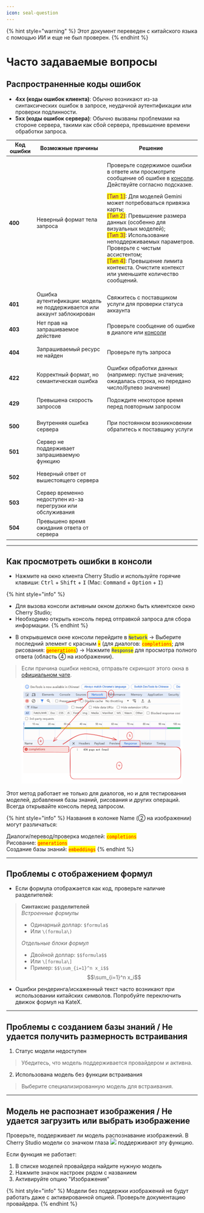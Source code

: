 ```yaml
---
icon: seal-question
---
```


{% hint style="warning" %}
Этот документ переведен с китайского языка с помощью ИИ и еще не был проверен.
{% endhint %}

# Часто задаваемые вопросы

## Распространенные коды ошибок

* **4xx (коды ошибок клиента)**: Обычно возникают из-за синтаксических ошибок в запросе, неудачной аутентификации или проверки подлинности.
* **5xx (коды ошибок сервера)**: Обычно вызваны проблемами на стороне сервера, такими как сбой сервера, превышение времени обработки запроса.

| Код ошибки      | Возможные причины                                           | Решение                                                                                                                                                                                                                                                                                                                                                                                                                           |
| --------------- | ----------------------------------------------------------- | --------------------------------------------------------------------------------------------------------------------------------------------------------------------------------------------------------------------------------------------------------------------------------------------------------------------------------------------------------------------------------------------------------------------------------- |
| <h4>400</h4> | Неверный формат тела запроса                                | <p>Проверьте содержимое ошибки в ответе или просмотрите сообщение об ошибке в <a href="questions.md#kong-zhi-tai-bao-cuo-cha-kan-fang-fa">консоли</a>. Действуйте согласно подсказке.</p><p><mark style="color:purple;">[Тип 1]</mark>: Для моделей Gemini может потребоваться привязка карты;<br><mark style="color:purple;">[Тип 2]</mark>: Превышение размера данных (особенно для визуальных моделей);<br><mark style="color:purple;">[Тип 3]</mark>: Использование неподдерживаемых параметров. Проверьте с чистым ассистентом;<br><mark style="color:purple;">[Тип 4]</mark>: Превышение лимита контекста. Очистите контекст или уменьшите количество сообщений.</p> |
| <h4>401</h4> | Ошибка аутентификации: модель не поддерживается или аккаунт заблокирован | Свяжитесь с поставщиком услуги для проверки статуса аккаунта                                                                                                                                                                                                                                                                                                                                                                      |
| <h4>403</h4> | Нет прав на запрашиваемое действие                          | Проверьте сообщение об ошибке в диалоге или <a href="questions.md#kong-zhi-tai-bao-cuo-cha-kan-fang-fa">консоли</a>                                                                                                                                                                                                                                                                                                               |
| <h4>404</h4> | Запрашиваемый ресурс не найден                              | Проверьте путь запроса                                                                                                                                                                                                                                                                                                                                                                                                            |
| <h4>422</h4> | Корректный формат, но семантическая ошибка                   | Ошибки обработки данных (например: пустые значения; ожидалась строка, но передано число/булево значение)                                                                                                                                                                                                                                                                                                                          |
| <h4>429</h4> | Превышена скорость запросов                                  | Подождите некоторое время перед повторным запросом                                                                                                                                                                                                                                                                                                                                                                               |
| <h4>500</h4> | Внутренняя ошибка сервера                                    | При постоянном возникновении обратитесь к поставщику услуги                                                                                                                                                                                                                                                                                                                                                                      |
| <h4>501</h4> | Сервер не поддерживает запрашиваемую функцию                 |                                                                                                                                                                                                                                                                                                                                                                                                                                 |
| <h4>502</h4> | Неверный ответ от вышестоящего сервера                       |                                                                                                                                                                                                                                                                                                                                                                                                                                 |
| <h4>503</h4> | Сервер временно недоступен из-за перегрузки или обслуживания |                                                                                                                                                                                                                                                                                                                                                                                                                                 |
| <h4>504</h4> | Превышено время ожидания ответа от сервера                   |                                                                                                                                                                                                                                                                                                                                                                                                                                 |

***

## Как просмотреть ошибки в консоли

* Нажмите на окно клиента Cherry Studio и используйте горячие клавиши: <kbd>Ctrl</kbd> + <kbd>Shift</kbd> + <kbd>I</kbd> (Mac: <kbd>Command</kbd> + <kbd>Option</kbd> + <kbd>I</kbd>)

{% hint style="info" %}
- Для вызова консоли активным окном должно быть клиентское окно Cherry Studio;
- Необходимо открыть консоль перед отправкой запроса для сбора информации.
{% endhint %}

* В открывшемся окне консоли перейдите в <mark style="color:blue;">`Network`</mark> → Выберите последний элемент с красным <mark style="color:red;">`×`</mark> (для диалогов: <mark style="color:red;">`completions`</mark>; для рисования: <mark style="color:red;">`generations`</mark>) → Нажмите <mark style="color:blue;">`Response`</mark> для просмотра полного ответа (область ④ на изображении).

> Если причина ошибки неясна, отправьте скриншот этого окна в [официальном чате](https://t.me/CherryStudioAI).

<figure><img src="../.gitbook/assets/image (1) (1) (1) (1) (1).png" alt="" width="563"><figcaption></figcaption></figure>

Этот метод работает не только для диалогов, но и для тестирования моделей, добавления базы знаний, рисования и других операций. Всегда открывайте консоль перед запросом.

{% hint style="info" %}
Названия в колонке Name (② на изображении) могут различаться:

Диалоги/перевод/проверка моделей: <mark style="color:red;">`completions`</mark>  
Рисование: <mark style="color:red;">`generations`</mark>  
Создание базы знаний: <mark style="color:red;">`embeddings`</mark>
{% endhint %}

***

## Проблемы с отображением формул

* Если формула отображается как код, проверьте наличие разделителей:

> **Синтаксис разделителей**  
> *Встроенные формулы*  
> - Одинарный доллар: `$formula$`  
> - Или `\(formula\)`  
>   
> *Отдельные блоки формул*  
> - Двойной доллар: `$$formula$$`  
> - Или `\[formula\]`  
> - Пример: `$$\sum_{i=1}^n x_i$$`  
> $$\sum_{i=1}^n x_i$$

* Ошибки рендеринга/искаженный текст часто возникают при использовании китайских символов. Попробуйте переключить движок формул на KateX.

***

## Проблемы с созданием базы знаний / Не удается получить размерность встраивания

1. Статус модели недоступен
> Убедитесь, что модель поддерживается провайдером и активна.

2. Использована модель без функции встраивания
> Выберите специализированную модель для встраивания.

***

## Модель не распознает изображения / Не удается загрузить или выбрать изображение

Проверьте, поддерживает ли модель распознавание изображений. В Cherry Studio модели со значком глаза <img src="eye-icon.png" width="16"> поддерживают эту функцию.

Если функция не работает:
1. В списке моделей провайдера найдите нужную модель
2. Нажмите значок настроек рядом с названием
3. Активируйте опцию "Изображения"

{% hint style="info" %}
Модели без поддержки изображений не будут работать даже с активированной опцией. Проверьте документацию провайдера.
{% endhint %}